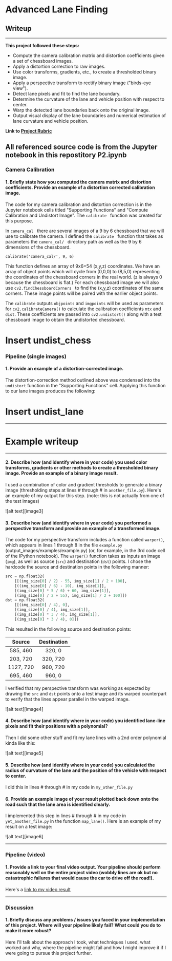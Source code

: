 # Advanced Lane Finding
## Writeup
---

**This project followed these steps:**

* Compute the camera calibration matrix and distortion coefficients given a set of chessboard images.
* Apply a distortion correction to raw images.
* Use color transforms, gradients, etc., to create a thresholded binary image.
* Apply a perspective transform to rectify binary image ("birds-eye view").
* Detect lane pixels and fit to find the lane boundary.
* Determine the curvature of the lane and vehicle position with respect to center.
* Warp the detected lane boundaries back onto the original image.
* Output visual display of the lane boundaries and numerical estimation of lane curvature and vehicle position.

**Link to [Project Rubric](https://review.udacity.com/#!/rubrics/571/view)**

**All referenced source code is from the Jupyter notebook in this repostitory P2.ipynb**
---

### Camera Calibration

#### 1. Briefly state how you computed the camera matrix and distortion coefficients. Provide an example of a distortion corrected calibration image.

The code for my camera calibration and distortion correction is in the Jupyter notebook cells titled "Supporting Functions" and "Compute Calibration and Undistort Image". The  `calibrate ` function was created for this purpose.

In  `camera_cal ` there are several images of a 9 by 6 chessboard that we will use to calibrate the camera. I defined the  `calibrate ` function that takes as parameters the  `camera_cal/ ` directory path as well as the 9 by 6 dimensions of the chessboard.

```
calibrate('camera_cal/', 9, 6)
```

This function defines an array of 9x6=54 (x,y,z) coordinates. We have an array of object points which will cycle from (0,0,0) to (8,5,0) representing the coordinates of the chessboard corners in the real world. (z is always 0 because the chessboard is flat.) For each chessboard image we will also use  `cv2.findChessboardCorners ` to find the (x,y,z) coordinates of the same corners. These image points will be paired with the earlier object points.

The `calibrate` outputs `objpoints` and `imgpoints` will be used as parameters for `cv2.calibrateCamera()` to calculate the calibration coefficients `mtx` and `dist`. These coefficients are passed into  `cv2.undistort()` along with a test chessboard image to obtain the undistorted chessboard.

# Insert undist_chess

### Pipeline (single images)

#### 1. Provide an example of a distortion-corrected image.

The distortion-correction method outlined above was condensed into the `undistort` function in the "Supporting Functions" cell. Applying  this function to our lane images produces the following:

# Insert undist_lane





---
# Example writeup
---

#### 2. Describe how (and identify where in your code) you used color transforms, gradients or other methods to create a thresholded binary image.  Provide an example of a binary image result.

I used a combination of color and gradient thresholds to generate a binary image (thresholding steps at lines # through # in `another_file.py`).  Here's an example of my output for this step.  (note: this is not actually from one of the test images)

![alt text][image3]

#### 3. Describe how (and identify where in your code) you performed a perspective transform and provide an example of a transformed image.

The code for my perspective transform includes a function called `warper()`, which appears in lines 1 through 8 in the file `example.py` (output_images/examples/example.py) (or, for example, in the 3rd code cell of the IPython notebook).  The `warper()` function takes as inputs an image (`img`), as well as source (`src`) and destination (`dst`) points.  I chose the hardcode the source and destination points in the following manner:

```python
src = np.float32(
    [[(img_size[0] / 2) - 55, img_size[1] / 2 + 100],
    [((img_size[0] / 6) - 10), img_size[1]],
    [(img_size[0] * 5 / 6) + 60, img_size[1]],
    [(img_size[0] / 2 + 55), img_size[1] / 2 + 100]])
dst = np.float32(
    [[(img_size[0] / 4), 0],
    [(img_size[0] / 4), img_size[1]],
    [(img_size[0] * 3 / 4), img_size[1]],
    [(img_size[0] * 3 / 4), 0]])
```

This resulted in the following source and destination points:

| Source        | Destination   | 
|:-------------:|:-------------:| 
| 585, 460      | 320, 0        | 
| 203, 720      | 320, 720      |
| 1127, 720     | 960, 720      |
| 695, 460      | 960, 0        |

I verified that my perspective transform was working as expected by drawing the `src` and `dst` points onto a test image and its warped counterpart to verify that the lines appear parallel in the warped image.

![alt text][image4]

#### 4. Describe how (and identify where in your code) you identified lane-line pixels and fit their positions with a polynomial?

Then I did some other stuff and fit my lane lines with a 2nd order polynomial kinda like this:

![alt text][image5]

#### 5. Describe how (and identify where in your code) you calculated the radius of curvature of the lane and the position of the vehicle with respect to center.

I did this in lines # through # in my code in `my_other_file.py`

#### 6. Provide an example image of your result plotted back down onto the road such that the lane area is identified clearly.

I implemented this step in lines # through # in my code in `yet_another_file.py` in the function `map_lane()`.  Here is an example of my result on a test image:

![alt text][image6]

---

### Pipeline (video)

#### 1. Provide a link to your final video output.  Your pipeline should perform reasonably well on the entire project video (wobbly lines are ok but no catastrophic failures that would cause the car to drive off the road!).

Here's a [link to my video result](./project_video.mp4)

---

### Discussion

#### 1. Briefly discuss any problems / issues you faced in your implementation of this project.  Where will your pipeline likely fail?  What could you do to make it more robust?

Here I'll talk about the approach I took, what techniques I used, what worked and why, where the pipeline might fail and how I might improve it if I were going to pursue this project further.  
